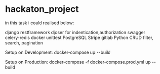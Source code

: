 # hackaton_project

in this task i could realised below:

django restframework
djoser for indentication,authorization
swagger
celery-redis
docker
unittest
PostgreSQL
Stripe
gitlab
Python
CRUD
filter, search, pagination


Setup on Development: docker-compose up --build

Setup on Production: docker-compose -f docker-compose.prod.yml up --build
